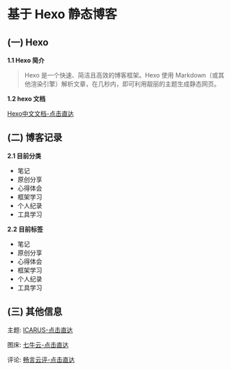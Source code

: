 # 基于 Hexo 静态博客

## (一) Hexo

**1.1 Hexo 简介**
> Hexo 是一个快速、简洁且高效的博客框架。Hexo 使用 Markdown（或其他渲染引擎）解析文章，在几秒内，即可利用靓丽的主题生成静态网页。

**1.2 hexo 文档**

[Hexo中文文档-点击直达](https://hexo.io/zh-cn/docs/)

## (二) 博客记录

**2.1 目前分类**

- 笔记
- 原创分享
- 心得体会
- 框架学习
- 个人纪录
- 工具学习

**2.2 目前标签**

- 笔记
- 原创分享
- 心得体会
- 框架学习
- 个人纪录
- 工具学习

## (三) 其他信息

主题: [ICARUS-点击直达](https://ppoffice.github.io/hexo-theme-icarus/)

图床: [七牛云-点击直达](https://www.qiniu.com/)

评论: [畅言云评-点击直达](http://changyan.kuaizhan.com/)
